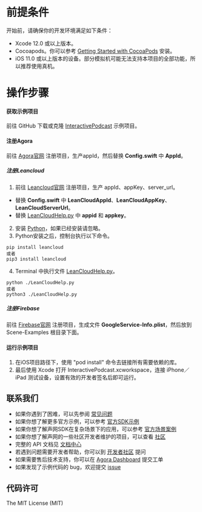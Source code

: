 # 前提条件
开始前，请确保你的开发环境满足如下条件：
- Xcode 12.0 或以上版本。
- Cocoapods。你可以参考 [Getting Started with CocoaPods](https://guides.cocoapods.org/using/getting-started.html#getting-started) 安装。
- iOS 11.0 或以上版本的设备。部分模拟机可能无法支持本项目的全部功能，所以推荐使用真机。

# 操作步骤
#### 获取示例项目
前往 GitHub 下载或克隆 [InteractivePodcast](https://github.com/AgoraIO-Usecase/Scene-Examples) 示例项目。

#### 注册Agora
前往 [Agora官网](https://console.agora.io/) 注册项目，生产appId，然后替换 **Config.swift** 中 **AppId**。

##### 注册Leancloud
1. 前往 [Leancloud官网](https://www.leancloud.cn/) 注册项目，生产 appId、appKey、server_url。
- 替换 **Config.swift** 中 **LeanCloudAppId**、**LeanCloudAppKey**、**LeanCloudServerUrl**。
- 替换 [LeanCloudHelp.py](../leanCloudHelp.py) 中 **appid** 和 **appkey**。
2. 安装 [Python](https://www.python.org/)，如果已经安装请忽略。
3. Python安装之后，控制台执行以下命令。
```
pip install leancloud
或者
pip3 install leancloud
```
4. Terminal 中执行文件 [LeanCloudHelp.py](./LeanCloudHelp.py)。
```
python ./LeanCloudHelp.py
或者
python3 ./LeanCloudHelp.py
```

##### 注册Firebase
前往 [Firebase官网](https://firebase.google.com/) 注册项目，生成文件 **GoogleService-Info.plist**，然后放到 Scene-Examples 根目录下面。

#### 运行示例项目
1. 在iOS项目路径下，使用 "pod install" 命令去链接所有需要依赖的库。
2. 最后使用 Xcode 打开 InteractivePodcast.xcworkspace，连接 iPhone／iPad 测试设备，设置有效的开发者签名后即可运行。


## 联系我们

- 如果你遇到了困难，可以先参阅 [常见问题](https://docs.agora.io/cn/faq)
- 如果你想了解更多官方示例，可以参考 [官方SDK示例](https://github.com/AgoraIO)
- 如果你想了解声网SDK在复杂场景下的应用，可以参考 [官方场景案例](https://github.com/AgoraIO-usecase)
- 如果你想了解声网的一些社区开发者维护的项目，可以查看 [社区](https://github.com/AgoraIO-Community)
- 完整的 API 文档见 [文档中心](https://docs.agora.io/cn/)
- 若遇到问题需要开发者帮助，你可以到 [开发者社区](https://rtcdeveloper.com/) 提问
- 如果需要售后技术支持，你可以在 [Agora Dashboard](https://dashboard.agora.io) 提交工单
- 如果发现了示例代码的 bug，欢迎提交 [issue](https://github.com/AgoraIO-Usecase/InteractivePodcast/issues)

## 代码许可

The MIT License (MIT)

